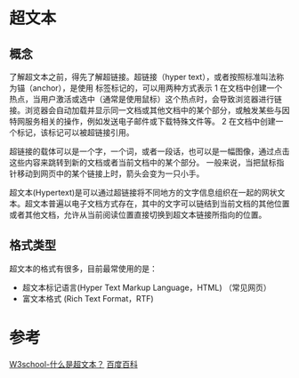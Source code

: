 # 超文本    
## 概念 
  了解超文本之前，得先了解超链接。超链接（hyper text），或者按照标准叫法称为锚（anchor），是使用 <a> 标签标记的，可以用两种方式表示
  1 在文档中创建一个热点，当用户激活或选中（通常是使用鼠标）这个热点时，会导致浏览器进行链接。浏览器会自动加载并显示同一文档或其他文档中的某个部分，或触发某些与因特网服务相关的操作，例如发送电子邮件或下载特殊文件等。
  2 在文档中创建一个标记，该标记可以被超链接引用。

  超链接的载体可以是一个字，一个词，或者一段话，也可以是一幅图像，通过点击这些内容来跳转到新的文档或者当前文档中的某个部分。
  一般来说，当把鼠标指针移动到网页中的某个链接上时，箭头会变为一只小手。

  超文本(Hypertext)是可以通过超链接将不同地方的文字信息组织在一起的网状文本。超文本普遍以电子文档方式存在，其中的文字可以链结到当前文档的其他位置或者其他文档，允许从当前阅读位置直接切换到超文本链接所指向的位置。
  
  
## 格式类型  
   超文本的格式有很多，目前最常使用的是：
   * 超文本标记语言(Hyper Text Markup Language，HTML) （常见网页）
   * 富文本格式 (Rich Text Format，RTF)

# 参考  
[W3school-什么是超文本？](http://www.w3school.com.cn/tags/tag_term_hypertext.asp)
[百度百科](https://baike.baidu.com/item/%E8%B6%85%E6%96%87%E6%9C%AC/2832422?fr=aladdin)


